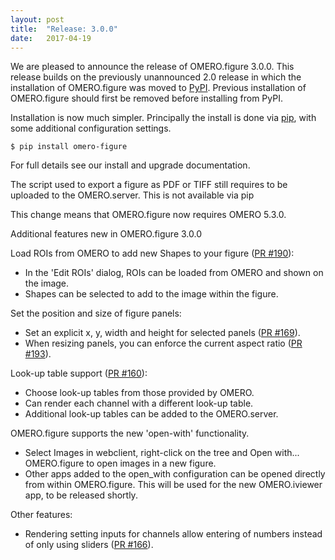 ```yaml
---
layout: post
title:  "Release: 3.0.0"
date:   2017-04-19
---
```


We are pleased to announce the release of OMERO.figure 3.0.0.
This release builds on the previously unannounced 2.0 release in which the installation of
OMERO.figure was moved to [PyPI](https://pypi.python.org/pypi?:action=display&name=omero-figure).
Previous installation of OMERO.figure should first be removed before installing from PyPI.

Installation is now much simpler. Principally the install is done via [pip](https://pypi.python.org/pypi/pip),
with some additional configuration settings.

 	$ pip install omero-figure

For full details see our install and upgrade documentation.

The script used to export a figure as PDF or TIFF still requires to be uploaded to the OMERO.server.
This is not available via pip

This change means that OMERO.figure now requires OMERO 5.3.0.

Additional features new in OMERO.figure 3.0.0

Load ROIs from OMERO to add new Shapes to your figure ([PR #190](https://github.com/ome/omero-figure/pull/190)):
 - In the 'Edit ROIs' dialog, ROIs can be loaded from OMERO and shown on the image.
 - Shapes can be selected to add to the image within the figure.

Set the position and size of figure panels:
 - Set an explicit x, y, width and height for selected panels ([PR #169](https://github.com/ome/omero-figure/pull/169)).
 - When resizing panels, you can enforce the current aspect ratio ([PR #193](https://github.com/ome/omero-figure/pull/193)).

Look-up table support ([PR #160](https://github.com/ome/omero-figure/pull/160)):
 - Choose look-up tables from those provided by OMERO.
 - Can render each channel with a different look-up table.
 - Additional look-up tables can be added to the OMERO.server.


OMERO.figure supports the new 'open-with' functionality.
 - Select Images in webclient, right-click on the tree and Open with... OMERO.figure
 to open images in a new figure.
 - Other apps added to the open_with configuration can be opened directly from
 within OMERO.figure. This will be used for the new OMERO.iviewer app, to be released shortly.

Other features:
 - Rendering setting inputs for channels allow entering of numbers
 instead of only using sliders ([PR #166](https://github.com/ome/omero-figure/pull/166)).